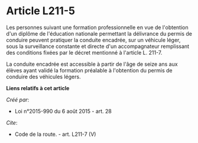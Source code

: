 # Article L211-5

Les personnes suivant une formation professionnelle en vue de l'obtention d'un diplôme de l'éducation nationale permettant la
délivrance du permis de conduire peuvent pratiquer la conduite encadrée, sur un véhicule léger, sous la surveillance
constante et directe d'un accompagnateur remplissant des conditions fixées par le décret mentionné à l'article L. 211-7.

La conduite encadrée est accessible à partir de l'âge de seize ans aux élèves ayant validé la formation préalable à
l'obtention du permis de conduire des véhicules légers.

**Liens relatifs à cet article**

_Créé par_:

  - Loi n°2015-990 du 6 août 2015 - art. 28

_Cite_:

  - Code de la route. - art. L211-7 (V)
